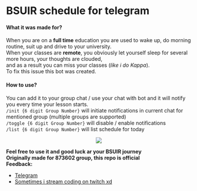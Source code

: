 # BSUIR schedule for telegram
#### What it was made for?
When you are on a **full time** education you are used to wake up, do morning routine, suit up and drive to your university.  
When your classes are **remote**, you obviously let yourself sleep for several more hours, your thoughts are clouded,  
and as a result you can miss your classes (*like i do Kappa*).  
To fix this issue this bot was created.

#### How to use? 
 You can add it to your group chat / use your chat with bot and it will notify you every time your lesson starts.  
`/init {6 digit Group Number}` will initiate notifications in current chat for mentioned group (multiple groups are supported)  
`/toggle {6 digit Group Number}` will disable / enable notifications  
`/list {6 digit Group Number}` will list schedule for today

<p align="center">
  <img src="https://i.imgur.com/4IXFWj0.png" />
</p>

**Feel free to use it and good luck ar your BSUIR journey**  
**Originally made for 873602 group, this repo is official**  
**Feedback:** 
 * [Telegram](https://t.me/z1641337)
 * [Sometimes i stream coding on twitch xd](https://twitch.tv/z164)
